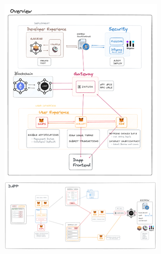 ![Consensys Products Overview](/consensys-overview.png)
![NTFLend Dapp POC Overview](/dapp-overview.png)

